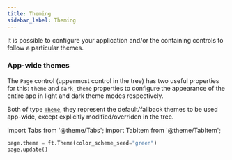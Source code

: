 ```yaml
---
title: Theming
sidebar_label: Theming
---
```


It is possible to configure your application and/or the containing controls to follow a particular themes.

### App-wide themes

The `Page` control (uppermost control in the tree) has two useful properties for this: `theme`
and `dark_theme` properties to configure the appearance of the entire app in light and
dark theme modes respectively.

Both of type [`Theme`](/docs/reference/types/theme), they represent the default/fallback themes to be used app-wide, 
except explicitly modified/overriden in the tree. 

import Tabs from '@theme/Tabs';
import TabItem from '@theme/TabItem';

<Tabs groupId="language">
  <TabItem value="python" label="Python" default>

```python
page.theme = ft.Theme(color_scheme_seed="green")
page.update()
```

</TabItem>
</Tabs>
